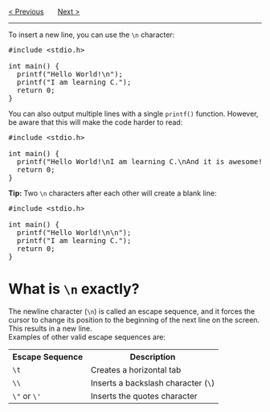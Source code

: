 <a href="/Output/Print-Text.md">&lt; Previous</a>
&nbsp;&nbsp;&nbsp;&nbsp;&nbsp;
<a href="/Comments.md">Next &gt;</a>
<hr>
To insert a new line, you can use the <code>\n</code> character:
<pre>
#include &lt;stdio.h&gt;<br>
int main() {
  printf("Hello World!\n");
  printf("I am learning C.");
  return 0;
}
</pre>
You can also output multiple lines with a single <code>printf()</code> function. However, be aware that this will make the code harder to read:
<pre>
#include &lt;stdio.h&gt;<br>
int main() {
  printf("Hello World!\nI am learning C.\nAnd it is awesome!");
  return 0;
}
</pre>
<b>Tip:</b> Two <code>\n</code> characters after each other will create a blank line:
<pre>
#include &lt;stdio.h&gt;<br>
int main() {
  printf("Hello World!\n\n");
  printf("I am learning C.");
  return 0;
}
</pre>
<h1>What is <code>\n</code> exactly?</h1>
The newline character (<code>\n</code>) is called an escape sequence, and it forces the cursor to change its position to the beginning of the next line on the screen. This results in a new line.
<br>
Examples of other valid escape sequences are:
<table>
  <tr>
    <th>Escape Sequence</th>
    <th>Description</th>
  </tr>
  <tr>
    <td><code>\t</code></td>
    <td>Creates a horizontal tab</td>
  </tr>
  <tr>
    <td><code>\\</code></td>
    <td>Inserts a backslash character (<code>\</code>)</td>
  </tr>
  <tr>
    <td><code>\"</code> or <code>\'</code></td>
    <td>Inserts the quotes character</td>
  </tr>
</table>
